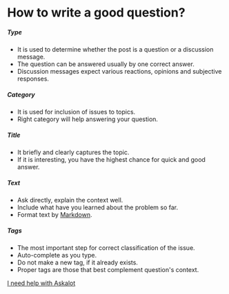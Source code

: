 # How to write a good question?

##### Type

- It is used to determine whether the post is a question or a discussion message.
- The question can be answered usually by one correct answer.
- Discussion messages expect various reactions, opinions and subjective responses.

##### Category

- It is used for inclusion of issues to topics.
- Right category will help answering your question.

##### Title

- It briefly and clearly captures the topic.
- If it is interesting, you have the highest chance for quick and good answer.

##### Text

- Ask directly, explain the context well.
- Include what have you learned about the problem so far.
- Format text by [Markdown](<%= help_path anchor: :markdown %>).

##### Tags

- The most important step for correct classification of the issue.
- Auto-complete as you type.
- Do not make a new tag, if it already exists.
- Proper tags are those that best complement question's context.

[I need help with Askalot](<%= help_path %>)
